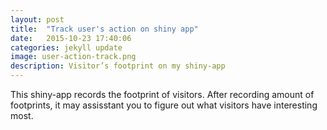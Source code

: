 ```yaml
---
layout: post
title:  "Track user's action on shiny app"
date:   2015-10-23 17:40:06
categories: jekyll update
image: user-action-track.png
description: Visitor’s footprint on my shiny-app
---
```

This shiny-app records the footprint of visitors. After recording amount of footprints, it may assisstant you to figure out what visitors have interesting most.
